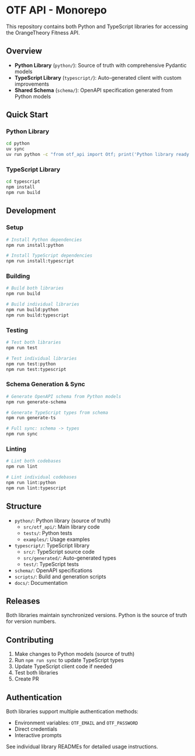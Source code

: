 # OTF API - Monorepo

This repository contains both Python and TypeScript libraries for accessing the OrangeTheory Fitness API.

## Overview

- **Python Library** (`python/`): Source of truth with comprehensive Pydantic models
- **TypeScript Library** (`typescript/`): Auto-generated client with custom improvements
- **Shared Schema** (`schema/`): OpenAPI specification generated from Python models

## Quick Start

### Python Library
```bash
cd python
uv sync
uv run python -c "from otf_api import Otf; print('Python library ready!')"
```

### TypeScript Library  
```bash
cd typescript
npm install
npm run build
```

## Development

### Setup
```bash
# Install Python dependencies
npm run install:python

# Install TypeScript dependencies  
npm run install:typescript
```

### Building
```bash
# Build both libraries
npm run build

# Build individual libraries
npm run build:python
npm run build:typescript
```

### Testing
```bash
# Test both libraries
npm run test

# Test individual libraries
npm run test:python
npm run test:typescript
```

### Schema Generation & Sync
```bash
# Generate OpenAPI schema from Python models
npm run generate-schema

# Generate TypeScript types from schema
npm run generate-ts

# Full sync: schema -> types
npm run sync
```

### Linting
```bash
# Lint both codebases
npm run lint

# Lint individual codebases
npm run lint:python
npm run lint:typescript
```

## Structure

- `python/`: Python library (source of truth)
  - `src/otf_api/`: Main library code
  - `tests/`: Python tests
  - `examples/`: Usage examples
- `typescript/`: TypeScript library
  - `src/`: TypeScript source code
  - `src/generated/`: Auto-generated types
  - `test/`: TypeScript tests
- `schema/`: OpenAPI specifications
- `scripts/`: Build and generation scripts
- `docs/`: Documentation

## Releases

Both libraries maintain synchronized versions. Python is the source of truth for version numbers.

## Contributing

1. Make changes to Python models (source of truth)
2. Run `npm run sync` to update TypeScript types
3. Update TypeScript client code if needed
4. Test both libraries
5. Create PR

## Authentication

Both libraries support multiple authentication methods:
- Environment variables: `OTF_EMAIL` and `OTF_PASSWORD`
- Direct credentials
- Interactive prompts

See individual library READMEs for detailed usage instructions.